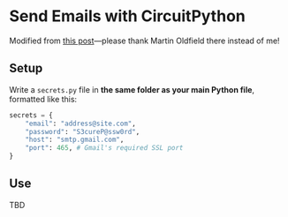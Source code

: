 # Send Emails with CircuitPython

Modified from [this post](https://mjoldfield.com/atelier/2021/11/python-smtp.html)—please thank Martin Oldfield there instead of me!

## Setup
Write a `secrets.py` file in __the same folder as your main Python file__, formatted like this:
```python
secrets = {
    "email": "address@site.com",
    "password": "S3cureP@ssw0rd",
    "host": "smtp.gmail.com",
    "port": 465, # Gmail's required SSL port
}
```

## Use
TBD
